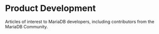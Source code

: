 # Product Development

Articles of interest to MariaDB developers, including contributors from the MariaDB Community.
